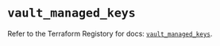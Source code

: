 # `vault_managed_keys`

Refer to the Terraform Registory for docs: [`vault_managed_keys`](https://registry.terraform.io/providers/hashicorp/vault/3.15.2/docs/resources/managed_keys).
